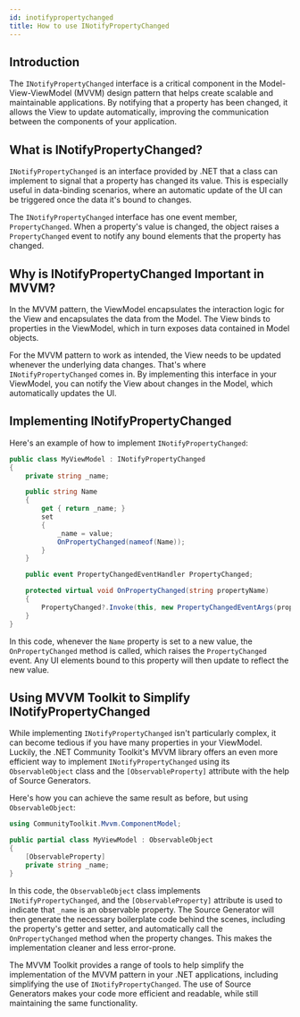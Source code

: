 ```yaml
---
id: inotifypropertychanged
title: How to use INotifyPropertyChanged
---
```


## Introduction
The `INotifyPropertyChanged` interface is a critical component in the Model-View-ViewModel (MVVM) design pattern that helps create scalable and maintainable applications. By notifying that a property has been changed, it allows the View to update automatically, improving the communication between the components of your application.

## What is INotifyPropertyChanged?

`INotifyPropertyChanged` is an interface provided by .NET that a class can implement to signal that a property has changed its value. This is especially useful in data-binding scenarios, where an automatic update of the UI can be triggered once the data it's bound to changes.

The `INotifyPropertyChanged` interface has one event member, `PropertyChanged`. When a property's value is changed, the object raises a `PropertyChanged` event to notify any bound elements that the property has changed.

## Why is INotifyPropertyChanged Important in MVVM?
In the MVVM pattern, the ViewModel encapsulates the interaction logic for the View and encapsulates the data from the Model. The View binds to properties in the ViewModel, which in turn exposes data contained in Model objects.

For the MVVM pattern to work as intended, the View needs to be updated whenever the underlying data changes. That's where `INotifyPropertyChanged` comes in. By implementing this interface in your ViewModel, you can notify the View about changes in the Model, which automatically updates the UI.

## Implementing INotifyPropertyChanged
Here's an example of how to implement `INotifyPropertyChanged`:

```csharp
public class MyViewModel : INotifyPropertyChanged
{
    private string _name;

    public string Name
    {
        get { return _name; }
        set
        {
            _name = value;
            OnPropertyChanged(nameof(Name));
        }
    }

    public event PropertyChangedEventHandler PropertyChanged;

    protected virtual void OnPropertyChanged(string propertyName)
    {
        PropertyChanged?.Invoke(this, new PropertyChangedEventArgs(propertyName));
    }
}
```

In this code, whenever the `Name` property is set to a new value, the `OnPropertyChanged` method is called, which raises the `PropertyChanged` event. Any UI elements bound to this property will then update to reflect the new value.

## Using MVVM Toolkit to Simplify INotifyPropertyChanged
While implementing `INotifyPropertyChanged` isn't particularly complex, it can become tedious if you have many properties in your ViewModel. Luckily, the .NET Community Toolkit's MVVM library offers an even more efficient way to implement `INotifyPropertyChanged` using its `ObservableObject` class and the `[ObservableProperty]` attribute with the help of Source Generators.

Here's how you can achieve the same result as before, but using `ObservableObject`:

```csharp
using CommunityToolkit.Mvvm.ComponentModel;

public partial class MyViewModel : ObservableObject
{
    [ObservableProperty]
    private string _name;
}
```

In this code, the `ObservableObject` class implements `INotifyPropertyChanged`, and the `[ObservableProperty]` attribute is used to indicate that `_name` is an observable property. The Source Generator will then generate the necessary boilerplate code behind the scenes, including the property's getter and setter, and automatically call the `OnPropertyChanged` method when the property changes. This makes the implementation cleaner and less error-prone.

The MVVM Toolkit provides a range of tools to help simplify the implementation of the MVVM pattern in your .NET applications, including simplifying the use of `INotifyPropertyChanged`. The use of Source Generators makes your code more efficient and readable, while still maintaining the same functionality.